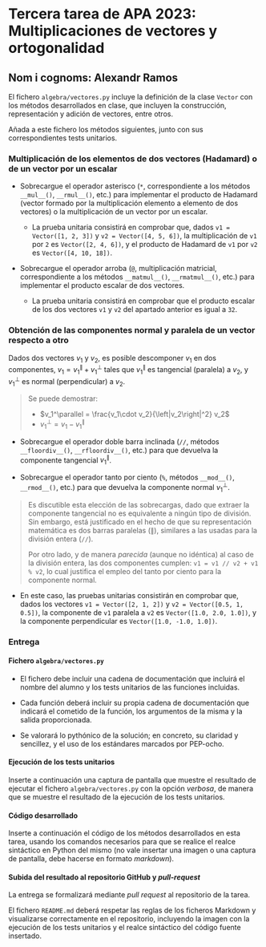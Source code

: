 # Tercera tarea de APA 2023: Multiplicaciones de vectores y ortogonalidad

## Nom i cognoms: Alexandr Ramos

El fichero `algebra/vectores.py` incluye la definición de la clase `Vector` con los
métodos desarrollados en clase, que incluyen la construcción, representación y
adición de vectores, entre otros.

Añada a este fichero los métodos siguientes, junto con sus correspondientes
tests unitarios.

### Multiplicación de los elementos de dos vectores (Hadamard) o de un vector por un escalar

- Sobrecargue el operador asterisco (`*`, correspondiente a los métodos `__mul__()`,
  `__rmul__()`, etc.) para implementar el producto de Hadamard (vector formado por
  la multiplicación elemento a elemento de dos vectores) o la multiplicación de un
  vector por un escalar.

  - La prueba unitaria consistirá en comprobar que, dados `v1 = Vector([1, 2, 3])` y
    `v2 = Vector([4, 5, 6])`, la multiplicación de `v1` por `2` es `Vector([2, 4, 6])`,
    y el producto de Hadamard de `v1` por `v2` es `Vector([4, 10, 18])`.

- Sobrecargue el operador arroba (`@`, multiplicación matricial, correspondiente a los
  métodos `__matmul__()`, `__rmatmul__()`, etc.) para implementar el producto escalar
  de dos vectores.

  - La prueba unitaria consistirá en comprobar que el producto escalar de los dos
    vectores `v1` y `v2` del apartado anterior es igual a `32`.

### Obtención de las componentes normal y paralela de un vector respecto a otro

Dados dos vectores $v_1$ y $v_2$, es posible descomponer $v_1$ en dos componentes,
$v_1 = v_1^\parallel + v_1^\perp$ tales que $v_1^\parallel$ es tangencial (paralela) a
$v_2$, y $v_1^\perp$ es normal (perpendicular) a $v_2$.

> Se puede demostrar:
>
> - $v_1^\parallel = \frac{v_1\cdot v_2}{\left|v_2\right|^2} v_2$
> - $v_1^\perp = v_1 - v_1^\parallel$

- Sobrecargue el operador doble barra inclinada (`//`, métodos `__floordiv__()`,
  `__rfloordiv__()`, etc.) para que devuelva la componente tangencial $v_1^\parallel$.

- Sobrecargue el operador tanto por ciento (`%`, métodos `__mod__()`, `__rmod__()`, etc.)
  para que devuelva la componente normal $v_1^\perp$.

> Es discutible esta elección de las sobrecargas, dado que extraer la componente
> tangencial no es equivalente a ningún tipo de división. Sin embargo, está
> justificado en el hecho de que su representación matemática es dos barras
> paralelas ($\parallel$), similares a las usadas para la división entera (`//`).
>
> Por otro lado, y de manera *parecida* (aunque no idéntica) al caso de la división
> entera, las dos componentes cumplen: `v1 = v1 // v2 + v1 % v2`, lo cual justifica
> el empleo del tanto por ciento para la componente normal.

- En este caso, las pruebas unitarias consistirán en comprobar que, dados los vectores
  `v1 = Vector([2, 1, 2])` y `v2 = Vector([0.5, 1, 0.5])`, la componente de `v1` paralela
  a `v2` es `Vector([1.0, 2.0, 1.0])`, y la componente perpendicular es `Vector([1.0, -1.0, 1.0])`.

### Entrega

#### Fichero `algebra/vectores.py`

- El fichero debe incluir una cadena de documentación que incluirá el nombre del alumno
  y los tests unitarios de las funciones incluidas.

- Cada función deberá incluir su propia cadena de documentación que indicará el cometido
  de la función, los argumentos de la misma y la salida proporcionada.

- Se valorará lo pythónico de la solución; en concreto, su claridad y sencillez, y el
  uso de los estándares marcados por PEP-ocho.

#### Ejecución de los tests unitarios

Inserte a continuación una captura de pantalla que muestre el resultado de ejecutar el
fichero `algebra/vectores.py` con la opción *verbosa*, de manera que se muestre el
resultado de la ejecución de los tests unitarios.

#### Código desarrollado

Inserte a continuación el código de los métodos desarrollados en esta tarea, usando los
comandos necesarios para que se realice el realce sintáctico en Python del mismo (no
vale insertar una imagen o una captura de pantalla, debe hacerse en formato *markdown*).

#### Subida del resultado al repositorio GitHub y *pull-request*

La entrega se formalizará mediante *pull request* al repositorio de la tarea.

El fichero `README.md` deberá respetar las reglas de los ficheros Markdown y
visualizarse correctamente en el repositorio, incluyendo la imagen con la ejecución de
los tests unitarios y el realce sintáctico del código fuente insertado.
